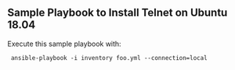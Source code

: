 ## Sample Playbook to Install Telnet on Ubuntu 18.04

Execute this sample playbook with:

```command
 ansible-playbook -i inventory foo.yml --connection=local
 ```
